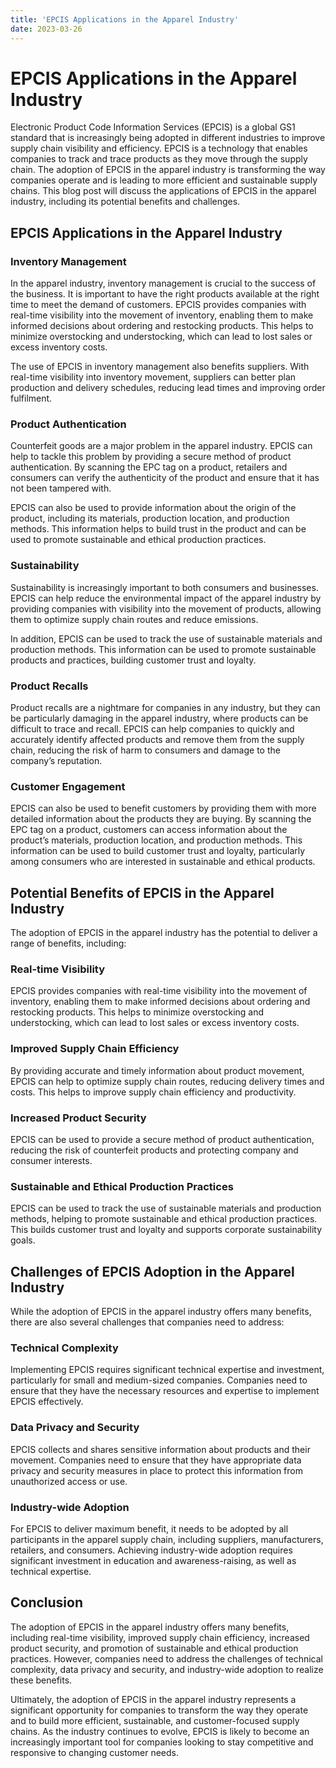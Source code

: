 ```yaml
---
title: 'EPCIS Applications in the Apparel Industry'
date: 2023-03-26
---
```


# EPCIS Applications in the Apparel Industry

Electronic Product Code Information Services (EPCIS) is a global GS1 standard that is increasingly being adopted in different industries to improve supply chain visibility and efficiency. EPCIS is a technology that enables companies to track and trace products as they move through the supply chain. The adoption of EPCIS in the apparel industry is transforming the way companies operate and is leading to more efficient and sustainable supply chains. This blog post will discuss the applications of EPCIS in the apparel industry, including its potential benefits and challenges.

## EPCIS Applications in the Apparel Industry

### Inventory Management

In the apparel industry, inventory management is crucial to the success of the business. It is important to have the right products available at the right time to meet the demand of customers. EPCIS provides companies with real-time visibility into the movement of inventory, enabling them to make informed decisions about ordering and restocking products. This helps to minimize overstocking and understocking, which can lead to lost sales or excess inventory costs.

The use of EPCIS in inventory management also benefits suppliers. With real-time visibility into inventory movement, suppliers can better plan production and delivery schedules, reducing lead times and improving order fulfilment.

### Product Authentication

Counterfeit goods are a major problem in the apparel industry. EPCIS can help to tackle this problem by providing a secure method of product authentication. By scanning the EPC tag on a product, retailers and consumers can verify the authenticity of the product and ensure that it has not been tampered with.

EPCIS can also be used to provide information about the origin of the product, including its materials, production location, and production methods. This information helps to build trust in the product and can be used to promote sustainable and ethical production practices.

### Sustainability

Sustainability is increasingly important to both consumers and businesses. EPCIS can help reduce the environmental impact of the apparel industry by providing companies with visibility into the movement of products, allowing them to optimize supply chain routes and reduce emissions.

In addition, EPCIS can be used to track the use of sustainable materials and production methods. This information can be used to promote sustainable products and practices, building customer trust and loyalty.

### Product Recalls

Product recalls are a nightmare for companies in any industry, but they can be particularly damaging in the apparel industry, where products can be difficult to trace and recall. EPCIS can help companies to quickly and accurately identify affected products and remove them from the supply chain, reducing the risk of harm to consumers and damage to the company’s reputation.

### Customer Engagement

EPCIS can also be used to benefit customers by providing them with more detailed information about the products they are buying. By scanning the EPC tag on a product, customers can access information about the product’s materials, production location, and production methods. This information can be used to build customer trust and loyalty, particularly among consumers who are interested in sustainable and ethical products.

## Potential Benefits of EPCIS in the Apparel Industry

The adoption of EPCIS in the apparel industry has the potential to deliver a range of benefits, including:

### Real-time Visibility

EPCIS provides companies with real-time visibility into the movement of inventory, enabling them to make informed decisions about ordering and restocking products. This helps to minimize overstocking and understocking, which can lead to lost sales or excess inventory costs.

### Improved Supply Chain Efficiency

By providing accurate and timely information about product movement, EPCIS can help to optimize supply chain routes, reducing delivery times and costs. This helps to improve supply chain efficiency and productivity.

### Increased Product Security

EPCIS can be used to provide a secure method of product authentication, reducing the risk of counterfeit products and protecting company and consumer interests.

### Sustainable and Ethical Production Practices

EPCIS can be used to track the use of sustainable materials and production methods, helping to promote sustainable and ethical production practices. This builds customer trust and loyalty and supports corporate sustainability goals.

## Challenges of EPCIS Adoption in the Apparel Industry

While the adoption of EPCIS in the apparel industry offers many benefits, there are also several challenges that companies need to address:

### Technical Complexity

Implementing EPCIS requires significant technical expertise and investment, particularly for small and medium-sized companies. Companies need to ensure that they have the necessary resources and expertise to implement EPCIS effectively.

### Data Privacy and Security

EPCIS collects and shares sensitive information about products and their movement. Companies need to ensure that they have appropriate data privacy and security measures in place to protect this information from unauthorized access or use.

### Industry-wide Adoption

For EPCIS to deliver maximum benefit, it needs to be adopted by all participants in the apparel supply chain, including suppliers, manufacturers, retailers, and consumers. Achieving industry-wide adoption requires significant investment in education and awareness-raising, as well as technical expertise.

## Conclusion

The adoption of EPCIS in the apparel industry offers many benefits, including real-time visibility, improved supply chain efficiency, increased product security, and promotion of sustainable and ethical production practices. However, companies need to address the challenges of technical complexity, data privacy and security, and industry-wide adoption to realize these benefits.

Ultimately, the adoption of EPCIS in the apparel industry represents a significant opportunity for companies to transform the way they operate and to build more efficient, sustainable, and customer-focused supply chains. As the industry continues to evolve, EPCIS is likely to become an increasingly important tool for companies looking to stay competitive and responsive to changing customer needs.
